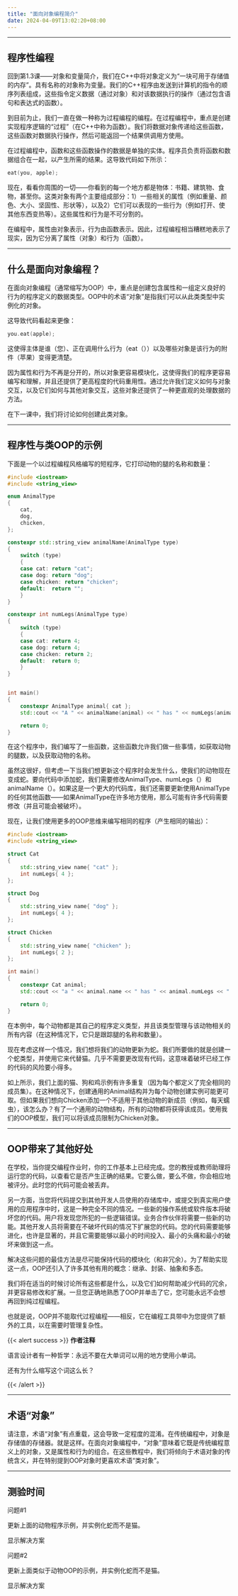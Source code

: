 ```yaml
---
title: "面向对象编程简介"
date: 2024-04-09T13:02:20+08:00
---
```


***
## 程序性编程

回到第1.3课——对象和变量简介，我们在C++中将对象定义为“一块可用于存储值的内存”。具有名称的对象称为变量。我们的C++程序由发送到计算机的指令的顺序列表组成，这些指令定义数据（通过对象）和对该数据执行的操作（通过包含语句和表达式的函数）。

到目前为止，我们一直在做一种称为过程编程的编程。在过程编程中，重点是创建实现程序逻辑的“过程”（在C++中称为函数）。我们将数据对象传递给这些函数，这些函数对数据执行操作，然后可能返回一个结果供调用方使用。

在过程编程中，函数和这些函数操作的数据是单独的实体。程序员负责将函数和数据组合在一起，以产生所需的结果。这导致代码如下所示：

```C++
eat(you, apple);
```

现在，看看你周围的一切——你看到的每一个地方都是物体：书籍、建筑物、食物，甚至你。这类对象有两个主要组成部分：1）一些相关的属性（例如重量、颜色、大小、坚固性、形状等），以及2）它们可以表现的一些行为（例如打开、使其他东西变热等）。这些属性和行为是不可分割的。

在编程中，属性由对象表示，行为由函数表示。因此，过程编程相当糟糕地表示了现实，因为它分离了属性（对象）和行为（函数）。

***
## 什么是面向对象编程？

在面向对象编程（通常缩写为OOP）中，重点是创建包含属性和一组定义良好的行为的程序定义的数据类型。OOP中的术语“对象”是指我们可以从此类类型中实例化的对象。

这导致代码看起来更像：

```C++
you.eat(apple);
```

这使得主体是谁（您）、正在调用什么行为（eat（））以及哪些对象是该行为的附件（苹果）变得更清楚。

因为属性和行为不再是分开的，所以对象更容易模块化，这使得我们的程序更容易编写和理解，并且还提供了更高程度的代码重用性。通过允许我们定义如何与对象交互，以及它们如何与其他对象交互，这些对象还提供了一种更直观的处理数据的方法。

在下一课中，我们将讨论如何创建此类对象。

***
## 程序性与类OOP的示例

下面是一个以过程编程风格编写的短程序，它打印动物的腿的名称和数量：

```C++
#include <iostream>
#include <string_view>

enum AnimalType
{
    cat,
    dog,
    chicken,
};

constexpr std::string_view animalName(AnimalType type)
{
    switch (type)
    {
    case cat: return "cat";
    case dog: return "dog";
    case chicken: return "chicken";
    default:  return "";
    }
}

constexpr int numLegs(AnimalType type)
{
    switch (type)
    {
    case cat: return 4;
    case dog: return 4;
    case chicken: return 2;
    default:  return 0;
    }
}


int main()
{
    constexpr AnimalType animal{ cat };
    std::cout << "A " << animalName(animal) << " has " << numLegs(animal) << " legs\n";

    return 0;
}
```

在这个程序中，我们编写了一些函数，这些函数允许我们做一些事情，如获取动物的腿数，以及获取动物的名称。

虽然这很好，但考虑一下当我们想更新这个程序时会发生什么，使我们的动物现在变成蛇。要向代码中添加蛇，我们需要修改AnimalType、numLegs（）和animalName（）。如果这是一个更大的代码库，我们还需要更新使用AnimalType的任何其他函数——如果AnimalType在许多地方使用，那么可能有许多代码需要修改（并且可能会被破坏）。

现在，让我们使用更多的OOP思维来编写相同的程序（产生相同的输出）：

```C++
#include <iostream>
#include <string_view>

struct Cat
{
    std::string_view name{ "cat" };
    int numLegs{ 4 };
};

struct Dog
{
    std::string_view name{ "dog" };
    int numLegs{ 4 };
};

struct Chicken
{
    std::string_view name{ "chicken" };
    int numLegs{ 2 };
};

int main()
{
    constexpr Cat animal;
    std::cout << "a " << animal.name << " has " << animal.numLegs << " legs\n";

    return 0;
}
```

在本例中，每个动物都是其自己的程序定义类型，并且该类型管理与该动物相关的所有内容（在这种情况下，它只是跟踪腿的名称和数量）。

现在考虑这样一个情况，我们想将我们的动物更新为蛇。我们所要做的就是创建一个蛇类型，并使用它来代替猫。几乎不需要更改现有代码，这意味着破坏已经工作的代码的风险要小得多。

如上所示，我们上面的猫、狗和鸡示例有许多重复（因为每个都定义了完全相同的成员集）。在这种情况下，创建通用的Animal结构并为每个动物创建实例可能更可取。但如果我们想向Chicken添加一个不适用于其他动物的新成员（例如，每天蠕虫），该怎么办？有了一个通用的动物结构，所有的动物都将获得该成员。使用我们的OOP模型，我们可以将该成员限制为Chicken对象。

***
## OOP带来了其他好处

在学校，当你提交编程作业时，你的工作基本上已经完成。您的教授或教师助理将运行您的代码，以查看它是否产生正确的结果。它要么做，要么不做，你会相应地被评分。此时您的代码可能会被丢弃。

另一方面，当您将代码提交到其他开发人员使用的存储库中，或提交到真实用户使用的应用程序中时，这是一种完全不同的情况。一些新的操作系统或软件版本将破坏您的代码。用户将发现您所犯的一些逻辑错误。业务合作伙伴将需要一些新的功能。其他开发人员将需要在不破坏代码的情况下扩展您的代码。您的代码需要能够进化，也许是显著的，并且它需要能够以最小的时间投入、最小的头痛和最小的破坏来做到这一点。

解决这些问题的最佳方法是尽可能保持代码的模块化（和非冗余）。为了帮助实现这一点，OOP还引入了许多其他有用的概念：继承、封装、抽象和多态。

我们将在适当的时候讨论所有这些都是什么，以及它们如何帮助减少代码的冗余，并更容易修改和扩展。一旦您正确地熟悉了OOP并单击了它，您可能永远不会想再回到纯过程编程。

也就是说，OOP并不能取代过程编程——相反，它在编程工具带中为您提供了额外的工具，以在需要时管理复杂性。

{{< alert success >}}
**作者注释**

语言设计者有一种哲学：永远不要在大单词可以用的地方使用小单词。

还有为什么缩写这个词这么长？

{{< /alert >}}

***
## 术语“对象”

请注意，术语“对象”有点重载，这会导致一定程度的混淆。在传统编程中，对象是存储值的存储器。就是这样。在面向对象编程中，“对象”意味着它既是传统编程意义上的对象，又是属性和行为的组合。在这些教程中，我们将倾向于术语对象的传统含义，并在特别提到OOP对象时更喜欢术语“类对象”。

***
## 测验时间

问题#1

更新上面的动物程序示例，并实例化蛇而不是猫。

显示解决方案

问题#2

更新上面类似于动物OOP的示例，并实例化蛇而不是猫。

显示解决方案

